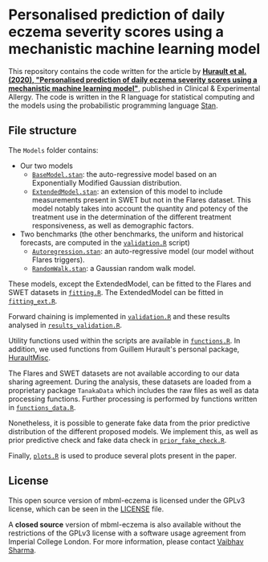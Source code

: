 # Personalised prediction of daily eczema severity scores using a mechanistic machine learning model

This repository contains the code written for the article by [**Hurault et al. (2020), "Personalised prediction of daily eczema severity scores  using a mechanistic machine learning model"**](https://doi.org/10.1111/cea.13717), published in Clinical & Experimental Allergy.
The code is written in the R language for statistical computing and the models using the probabilistic programming language [Stan](https://mc-stan.org/).

## File structure

The `Models` folder contains:

- Our two models
  - [`BaseModel.stan`](Models/BaseModel.stan): the auto-regressive model based on an Exponentially Modified Gaussian distribution.
  - [`ExtendedModel.stan`](Models/ExtendedModel.stan): an extension of this model to include measurements present in SWET but not in the Flares dataset.
This model notably takes into account the quantity and potency of the treatment use in the determination of the different treatment responsiveness, as well as demographic factors.
- Two benchmarks (the other benchmarks, the uniform and historical forecasts, are computed in the [`validation.R`](validation.R) script)
  - [`Autoregression.stan`](Models/Autoregression.stan): an auto-regressive model (our model without Flares triggers).
  - [`RandomWalk.stan`](Models/RandomWalk.stan): a Gaussian random walk model.

These models, except the ExtendedModel, can be fitted to the Flares and SWET datasets in [`fitting.R`](fitting.R).
The ExtendedModel can be fitted in [`fitting_ext.R`](fitting_ext.R).

Forward chaining is implemented in [`validation.R`](validation.R) and these results analysed in [`results_validation.R`](results_validation.R).

Utility functions used within the scripts are available in [`functions.R`](functions.R).
In addition, we used functions from Guillem Hurault's personal package, [HuraultMisc](https://github.com/ghurault/HuraultMisc).

The Flares and SWET datasets are not available according to our data sharing agreement.
During the analysis, these datasets are loaded from a proprietary package `TanakaData` which includes the raw files as well as data processing functions.
Further processing is performed by functions written in [`functions_data.R`](functions_data.R).

Nonetheless, it is possible to generate fake data from the prior predictive distribution of the different proposed models.
We implement this, as well as prior predictive check and fake data check in [`prior_fake_check.R`](prior_fake_check.R).

Finally, [`plots.R`](plots.R) is used to produce several plots present in the paper.

## License

This open source version of mbml-eczema is licensed under the GPLv3 license, which can be seen in the [LICENSE](LICENSE) file.

A **closed source** version of mbml-eczema is also available without the restrictions of the GPLv3 license with a software usage agreement from Imperial College London.
For more information, please contact [Vaibhav Sharma](mailto:v.sharma@imperial.ac.uk).
